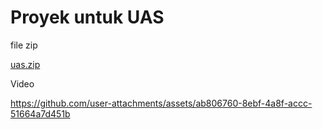 # Proyek untuk UAS

file zip

[uas.zip](https://github.com/user-attachments/files/20918499/uas.zip)


Video




https://github.com/user-attachments/assets/ab806760-8ebf-4a8f-accc-51664a7d451b

